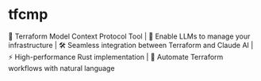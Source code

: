 # tfcmp
🚀 Terraform Model Context Protocol Tool | 🧠 Enable LLMs to manage your infrastructure | 🛠️ Seamless integration between Terraform and Claude AI | ⚡ High-performance Rust implementation | 🔄 Automate Terraform workflows with natural language
